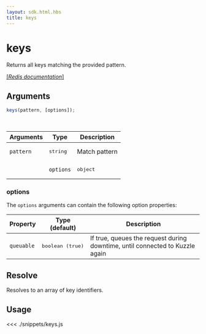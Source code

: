 ```yaml
---
layout: sdk.html.hbs
title: keys
---
```


# keys

Returns all keys matching the provided pattern.

[[_Redis documentation_]](https://redis.io/commands/keys)

## Arguments

```js
keys(pattern, [options]);
```

<br/>

| Arguments | Type              | Description       |
| --------- | ----------------- | ----------------- |
| `pattern` | <pre>string</pre> | Match pattern     |
|           | `options`         | <pre>object</pre> | Optional query arguments |

### options

The `options` arguments can contain the following option properties:

| Property   | Type (default)            | Description                                                                  |
| ---------- | ------------------------- | ---------------------------------------------------------------------------- |
| `queuable` | <pre>boolean (true)</pre> | If true, queues the request during downtime, until connected to Kuzzle again |

## Resolve

Resolves to an array of key identifiers.

## Usage

<<< ./snippets/keys.js
